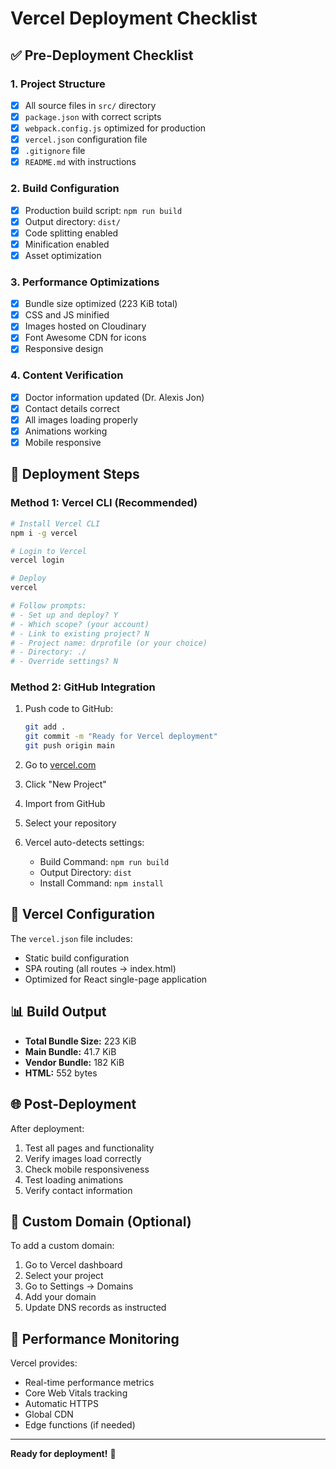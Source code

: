 # Vercel Deployment Checklist

## ✅ Pre-Deployment Checklist

### 1. Project Structure
- [x] All source files in `src/` directory
- [x] `package.json` with correct scripts
- [x] `webpack.config.js` optimized for production
- [x] `vercel.json` configuration file
- [x] `.gitignore` file
- [x] `README.md` with instructions

### 2. Build Configuration
- [x] Production build script: `npm run build`
- [x] Output directory: `dist/`
- [x] Code splitting enabled
- [x] Minification enabled
- [x] Asset optimization

### 3. Performance Optimizations
- [x] Bundle size optimized (223 KiB total)
- [x] CSS and JS minified
- [x] Images hosted on Cloudinary
- [x] Font Awesome CDN for icons
- [x] Responsive design

### 4. Content Verification
- [x] Doctor information updated (Dr. Alexis Jon)
- [x] Contact details correct
- [x] All images loading properly
- [x] Animations working
- [x] Mobile responsive

## 🚀 Deployment Steps

### Method 1: Vercel CLI (Recommended)
```bash
# Install Vercel CLI
npm i -g vercel

# Login to Vercel
vercel login

# Deploy
vercel

# Follow prompts:
# - Set up and deploy? Y
# - Which scope? (your account)
# - Link to existing project? N
# - Project name: drprofile (or your choice)
# - Directory: ./
# - Override settings? N
```

### Method 2: GitHub Integration
1. Push code to GitHub:
   ```bash
   git add .
   git commit -m "Ready for Vercel deployment"
   git push origin main
   ```

2. Go to [vercel.com](https://vercel.com)
3. Click "New Project"
4. Import from GitHub
5. Select your repository
6. Vercel auto-detects settings:
   - Build Command: `npm run build`
   - Output Directory: `dist`
   - Install Command: `npm install`

## 🔧 Vercel Configuration

The `vercel.json` file includes:
- Static build configuration
- SPA routing (all routes → index.html)
- Optimized for React single-page application

## 📊 Build Output
- **Total Bundle Size:** 223 KiB
- **Main Bundle:** 41.7 KiB
- **Vendor Bundle:** 182 KiB
- **HTML:** 552 bytes

## 🌐 Post-Deployment

After deployment:
1. Test all pages and functionality
2. Verify images load correctly
3. Check mobile responsiveness
4. Test loading animations
5. Verify contact information

## 🔗 Custom Domain (Optional)

To add a custom domain:
1. Go to Vercel dashboard
2. Select your project
3. Go to Settings → Domains
4. Add your domain
5. Update DNS records as instructed

## 📱 Performance Monitoring

Vercel provides:
- Real-time performance metrics
- Core Web Vitals tracking
- Automatic HTTPS
- Global CDN
- Edge functions (if needed)

---

**Ready for deployment!** 🎉
